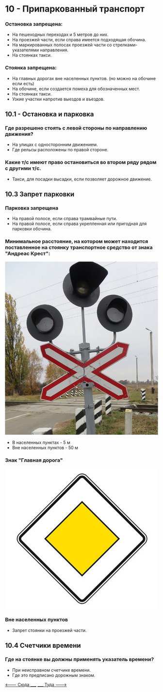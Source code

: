 # 10 - Припаркованный транспорт
### __Остановка запрещена:__
+ На пешеходных переходах и 5 метров до них.
+ На проезжей части, если справа имеется подходящая обочина.
+ На маркированных полосах проезжей части со стрелками-указателями направления.
+ На стоянках такси.
    
### __Стоянка запрещена:__
+ На главных дорогах вне населенных пунктов. (но можно на обочине если есть)
+ На обочине, если создается помеха для обозначенных мест.
+ На стоянках такси.
+ Узкие участки напротив выездов и въездов.

## 10.1 - Остановка и парковка
### Где разрешено стоять с левой стороны по направлению движения?
+ На улицах с односторонним движением.
+ Где рельсы расположены по правой стороне.

### Какие т/с имеют право остановиться во втором ряду рядом с другими т/с.
+ Такси, для посадки высадки, если позволяет дорожное движение.

## 10.3 Запрет парковки
### Парковка запрещена
+ На правой полосе, если справа трамвайные пути.
+ На правой полосе, если справа укрепленная или пригодная для парковки обочина.

### Минимальное расстояние, на котором может находится поставленное на стоянку транспортное средство от знака "Андреас Крест":
![andreas cross](/img/sign/andreas_cross.png)
+ В населенных пунктах - 5 м
+ Вне населенных пунктов - 50 м

### Знак "Главная дорога"
![main road](/img/sign/main_road.png)

### Вне населенных пунктов
+ Запрет стоянки на проезжей части.

## 10.4 Счетчики времени
### Где на стоянке вы должны применять указатель времени?
+ При неисправном счетчике времени.
+ Где это предписано дорожным знаком.

[<--- Сюда ___](/09%20-%20maneuvering.md)
[___ Туда --->](/11%20-%20incident%20behavior.md)
